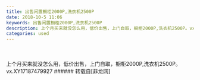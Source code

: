 ```yaml
---
title: 出售闲置橱柜2000P,洗衣机2500P
date: 2018-10-5 11:06
keywords: 出售闲置橱柜2000P,洗衣机2500P
description: 上个月买来就没怎么用，低价出售，上门自取，橱柜2000P,洗衣机2500P。vx.XY17187479927
categories: used
---
```

<td class="t_f" id="postmessage_1954761">

<br/>
<br/>
上个月买来就没怎么用，低价出售，上门自取，橱柜2000P,洗衣机2500P。vx.XY17187479927</td>
###### 转载自[菲龙网]